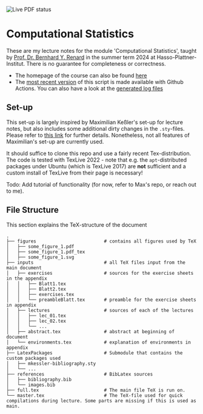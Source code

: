![Live PDF status](https://github.com/Zyranix/CompStat-Lecture-Notes/actions/workflows/makefile.yml/badge.svg)

# Computational Statistics
These are my lecture notes for the module 'Computational Statistics', taught by [Prof. Dr. Bernhard Y. Renard](http://www.renard.it/) in the summer term 2024 at Hasso-Plattner-Institut. There is no guarantee for completeness or correctness.

- The homepage of the course can also be found [here](https://hpi.de/studium/im-studium/lehrveranstaltungen/data-engineering-ma/lehrveranstaltung/sose-24-4012-computational-statistics.html)
- The [most recent version](https://zyranix.github.io/CompStat-Lecture-Notes/2024_CompStat.pdf) of this script is made available with Github Actions. You can also have a look at the [generated log files](https://zyranix.github.io/CompStat-Lecture-Notes/2024_CompStat.log)

## Set-up
This set-up is largely inspired by Maximilian Keßler's set-up for lecture notes, but also includes some additional dirty changes in the `.sty`-files. Please refer to [this link](https://gitlab.com/latexci/packages/LatexPackages) for further details. Nonetheless, not all features of Maximilian's set-up are currently used. 

It should suffice to clone this repo and use a fairly recent Tex-distribution. The code is tested with TexLive 2022 - note that e.g. the `apt`-distributed packages under Ubuntu (which is TexLive 2017) are **not** sufficient and a custom install of TexLive from their page is necessary!

Todo: Add tutorial of functionality (for now, refer to Max's repo, or reach out to me).

## File Structure
This section explains the TeX-structure of the document

```
.
├── figures                         # contains all figures used by TeX
│   ├── some_figure_1.pdf          
│   ├── some_figure_1.pdf_tex
│   ├── some_figure_1.svg
├── inputs                          # all TeX files input from the main document
│   ├── exercises                   # sources for the exercise sheets in the appendix
│   │   ├── Blatt1.tex
│   │   ├── Blatt2.tex
│   │   ├── exercises.tex
│   │   └── preambleBlatt.tex       # preamble for the exercise sheets in appendix
│   ├── lectures                    # sources of each of the lectures
│   │   ├── lec_01.tex              
│   │   ├── lec_02.tex
│   │   └── ...
│   ├── abstract.tex                # abstract at beginning of document
│   └── environments.tex            # explanation of environments in appendix
├── LatexPackages                   # Submodule that contains the custom packages used
│   ├── mkessler-bibliography.sty
│   └── ...
├── references                      # BibLatex sources
│   ├── bibliography.bib
│   └── images.bib
├── full.tex                        # The main file TeX is run on.
└── master.tex                      # The TeX-file used for quick compilations during lecture. Some parts are missing if this is used as main.
```
